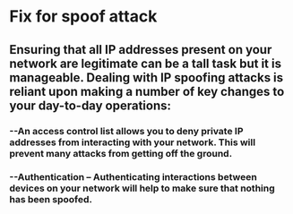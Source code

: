 <h1>Fix for spoof attack</h1>
<h2>
Ensuring that all IP addresses present on your network are legitimate can be a tall task but it is manageable. Dealing with IP spoofing attacks is reliant upon making a number of key changes to your day-to-day operations:
</h2>

<h3>
--An access control list allows you to deny private IP addresses from interacting with your network. This will prevent many attacks from getting off the ground.
</h3>
<h3>
--Authentication – Authenticating interactions between devices on your network will help to make 
    sure that nothing has been spoofed.
</h3>

